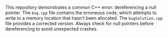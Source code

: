 This repository demonstrates a common C++ error: dereferencing a null pointer. The `bug.cpp` file contains the erroneous code, which attempts to write to a memory location that hasn't been allocated. The `bugSolution.cpp` file provides a corrected version.  Always check for null pointers before dereferencing to avoid unexpected crashes.